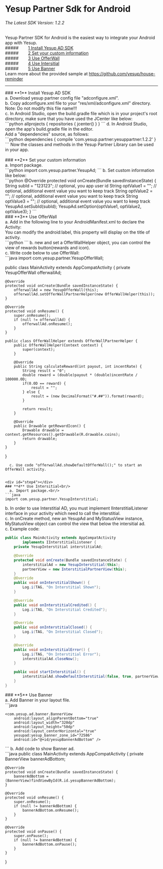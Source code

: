 # Yesup Partner Sdk for Android
###### The Latest SDK Version: 1.2.2
Yesup Partner SDK for Android is the easiest way to integrate your Android app with Yesup.<br/>
#####&nbsp;&nbsp;&nbsp;&nbsp;&nbsp;&nbsp;&nbsp;&nbsp;[1 Install Yesup AD SDK](#step1)<br/>
#####&nbsp;&nbsp;&nbsp;&nbsp;&nbsp;&nbsp;&nbsp;&nbsp;[2 Set your custom information](#step2)<br/>
#####&nbsp;&nbsp;&nbsp;&nbsp;&nbsp;&nbsp;&nbsp;&nbsp;[3 Use OfferWall](#step3)<br/>
#####&nbsp;&nbsp;&nbsp;&nbsp;&nbsp;&nbsp;&nbsp;&nbsp;[4 Use Intersitial](#step4)<br/>
#####&nbsp;&nbsp;&nbsp;&nbsp;&nbsp;&nbsp;&nbsp;&nbsp;[5 Use Banner](#step5)<br/>
Learn more about the provided sample at https://github.com/yesup/house-reminder<br/>
<hr/>

<div id="step1"></div>
### **1** Install Yesup AD SDK<br/>
  a. Download yesup partner config file "adconfigure.xml".<br/>
  b. Copy adconfigure.xml file to your "res/xml/adconfigure.xml" directory.<br/>
     Note: Do not modify this file name!!!<br/>
  c. In Android Studio, open the build.gradle file which is in your project's root directory,
     make sure that you have used the JCenter like below:<br/>
```python
     allprojects {
         repositories {
             jcenter()
         }
     }
```
  d. In Android Studio, open the app's build.gradle file in the editor.<br/>
     Add a "dependencies" source, as follows:<br/>
```python
     dependencies {
         compile 'com.yesup.partner:yesuppartner:1.2.2'
     }
```
  Now the classes and methods in the Yesup Partner Library can be used in your app.<br/><br/>

<div id="step2"></div>
### **2** Set your custom information<br/>
  a. Import package.<br/>
```python
    import com.yesup.partner.YesupAd;
```
  b. Set custom information like below:<br/>
```python
    @Override
    protected void onCreate(Bundle savedInstanceState) {
        String subId = "123123";  // optional, you app user id
        String optValue1 = "";    // optional, additional event value you want to keep track
        String optValue2 = "";    // optional, additional event value you want to keep track
        String optValue3 = "";    // optional, additional event value you want to keep track
        YesupAd.setSubId(subId);
        YesupAd.setOption(optValue1, optValue2, optValue3);
    }
```

<div id="step3"></div>
### **3** Use OfferWall<br/>
  a. Add in the following line to your AndroidManifest.xml to declare the Activity:<br/>
     You can modify the android:label, this property will display on the title of activity.<br/>
```python
    <activity android:name="com.yesup.ad.offerwall.OfferWallActivity" android:label="Offer Wall" />
```
  b. new and set a OfferWallHelper object, you can control the view of rewards button(rewards and icon).<br/>
  c. Write code below to use OfferWall:<br/>
```java
import com.yesup.partner.YesupOfferWall;

public class MainActivity extends AppCompatActivity {
    private YesupOfferWall offerwallAd;

    @Override
    protected void onCreate(Bundle savedInstanceState) {
        offerwallAd = new YesupOfferWall(this);
        offerwallAd.setOfferWallPartnerHelper(new OfferWallHelper(this));
    }

    @Override
    protected void onResume() {
        super.onResume();
        if (null != offerwallAd) {
            offerwallAd.onResume();
        }
    }

    public class OfferWallHelper extends OfferWallPartnerHelper {
        public OfferWallHelper(Context context) {
            super(context);
        }

        @Override
        public String calculateReward(int payout, int incentRate) {
            String result = "0";
            double reward = (double)payout * (double)incentRate / 100000.0D;
            if(0.0D == reward) {
                result = "";
            } else {
                result = (new DecimalFormat("#.##")).format(reward);
            }

            return result;
        }

        @Override
        public Drawable getRewardIcon() {
            Drawable drawable = context.getResources().getDrawable(R.drawable.coins);
            return drawable;
        }
    }
}
```
  c. Use code "offerwallAd.showDefaultOfferWall();" to start an OfferWall activity.


<div id="step4"></div>
### **4** Use Intersitial<br/>
  a. Import package.<br/>
```java
import com.yesup.partner.YesupInterstitial;
```
  b. In order to use Interstitial AD, you must implement IInterstitialListener interface in your activity which need to call the interstitial.<br/>
  c. In onCreate method, new an YesupAd and MyStatusView instance, MyStatusView object can control the view that below the intersitial ad.<br/>
  c. Example code:<br/>
```java
public class MainActivity extends AppCompatActivity
        implements IInterstitialListener {
    private YesupInterstitial interstitialAd;

    @Override
    protected void onCreate(Bundle savedInstanceState) {
        interstitialAd = new YesupInterstitial(this);
        partnerView = new InterstitialPartnerView(this);
    }
    @Override
    public void onInterstitialShown() {
        Log.i(TAG, "On Interstitial Shown");
    }

    @Override
    public void onInterstitialCredited() {
        Log.i(TAG, "On Interstitial Credited");
    }

    @Override
    public void onInterstitialClosed() {
        Log.i(TAG, "On Interstitial Closed");
    }

    @Override
    public void onInterstitialError() {
        Log.i(TAG, "On Interstitial Error");
        interstitialAd.closeNow();
    }

    public void startInterstitial() {
        interstitialAd.showDefaultInterstitial(false, true, partnerView);
    }
}
```

<div id="step5"></div>
### **5** Use Banner<br/>
  a. Add Banner in your layout file.<br/>
```java
<RelativeLayout xmlns:android="http://schemas.android.com/apk/res/android"
    xmlns:tools="http://schemas.android.com/tools"
    xmlns:yesupad="http://schemas.android.com/apk/res-auto/com.yesup.partner">

    <com.yesup.ad.banner.BannerView
        android:layout_alignParentBottom="true"
        android:layout_width="320dp"
        android:layout_height="50dp"
        android:layout_centerHorizontal="true"
        yesupad:yesup_banner_zone_id="72586"
        android:id="@+id/yesupBannerAdBottom" />
</RelativeLayout>
```
  b. Add code to show Banner ad.<br/>
```java
public class MainActivity extends AppCompatActivity {
    private BannerView bannerAdBottom;

    @Override
    protected void onCreate(Bundle savedInstanceState) {
        bannerAdBottom = (BannerView)findViewById(R.id.yesupBannerAdBottom);
    }

    @Override
    protected void onResume() {
        super.onResume();
        if (null != bannerAdBottom) {
            bannerAdBottom.onResume();
        }
    }

    @Override
    protected void onPause() {
        super.onPause();
        if (null != bannerAdBottom) {
            bannerAdBottom.onPause();
        }
    }
}
```
